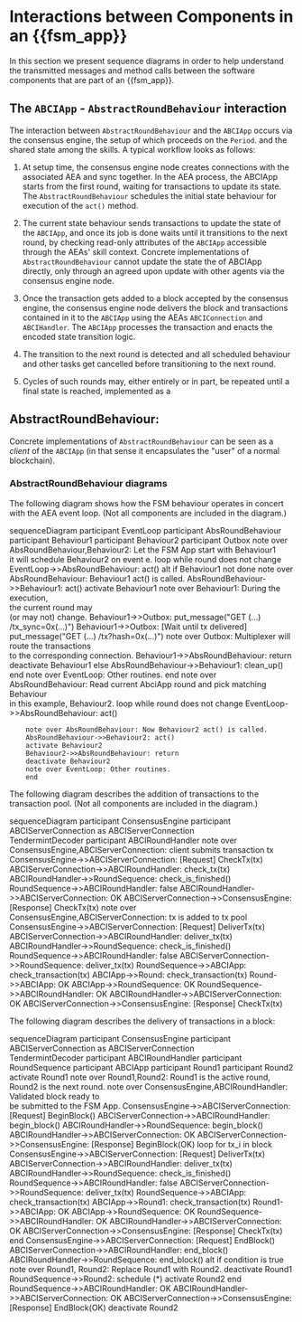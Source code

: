 # Interactions between Components in an {{fsm_app}}

In this section we present sequence diagrams in order to help understand the transmitted messages and method calls between the software components that are part of an {{fsm_app}}.



## The `ABCIApp` - `AbstractRoundBehaviour` interaction

The interaction between `AbstractRoundBehaviour` and the `ABCIApp` occurs via
the consensus engine, the setup of which proceeds on the `Period`.
and the shared state among the skills. A typical workflow
looks as follows:

1. At setup time, the consensus engine node creates connections with the
   associated AEA and sync together. In the AEA process, the ABCIApp starts from
   the first round, waiting for transactions to update its state. The
   `AbstractRoundBehaviour` schedules the initial state behaviour for execution
   of the `act()` method.

2. The current state behaviour sends transactions to update the state of the
   `ABCIApp`, and once its job is done waits until it transitions to the next
   round, by checking read-only attributes of the `ABCIApp` accessible through
   the AEAs' skill context. Concrete implementations of `AbstractRoundBehaviour`
   cannot update the state the of ABCIApp directly, only through an agreed
   upon update with other agents via the consensus engine node.

3. Once the transaction gets added to a block accepted by the consensus engine,
   the consensus engine node delivers the block and transactions contained in
   it to the `ABCIApp` using the AEAs `ABCIConnection` and `ABCIHandler`. The
   `ABCIApp` processes the transaction and enacts the encoded state transition
   logic.

4. The transition to the next round is detected and all scheduled behaviour and
   other tasks get cancelled before transitioning to the next round.

5. Cycles of such rounds may, either entirely or in part, be repeated until a
   final state is reached, implemented as a


## AbstractRoundBehaviour:

Concrete implementations of `AbstractRoundBehaviour` can be seen as a _client_
of the `ABCIApp` (in that sense it encapsulates the "user" of a normal blockchain).


### AbstractRoundBehaviour diagrams

The following diagram shows how the FSM behaviour operates in concert with the
AEA event loop. (Not all components are included in the diagram.)

<div class="mermaid">
    sequenceDiagram
        participant EventLoop
        participant AbsRoundBehaviour
        participant Behaviour1
        participant Behaviour2
        participant Outbox
        note over AbsRoundBehaviour,Behaviour2: Let the FSM App start with Behaviour1<br/>it will schedule Behaviour2 on event e.
        loop while round does not change
          EventLoop->>AbsRoundBehaviour: act()
          alt if Behaviour1 not done
            note over AbsRoundBehaviour: Behaviour1 act() is called.
            AbsRoundBehaviour->>Behaviour1: act()
            activate Behaviour1
            note over Behaviour1: During the execution, <br/> the current round may<br/>(or may not) change.
            Behaviour1->>Outbox: put_message("GET (...) /tx_sync=0x(...)")
            Behaviour1->>Outbox: [Wait until tx delivered] put_message("GET (...) /tx?hash=0x(...)")
            note over Outbox: Multiplexer will route the transactions<br/>to the corresponding connection.
            Behaviour1->>AbsRoundBehaviour: return
            deactivate Behaviour1
          else
            AbsRoundBehaviour->>Behaviour1: clean_up()
          end
          note over EventLoop: Other routines.
        end
        note over AbsRoundBehaviour: Read current AbciApp round and pick matching Behaviour<br/>in this example, Behaviour2.
        loop while round does not change
        EventLoop->>AbsRoundBehaviour: act()

        note over AbsRoundBehaviour: Now Behaviour2 act() is called.
        AbsRoundBehaviour->>Behaviour2: act()
        activate Behaviour2
        Behaviour2->>AbsRoundBehaviour: return
        deactivate Behaviour2
        note over EventLoop: Other routines.        
        end
</div>



The following diagram describes the addition of transactions to the transaction
pool. (Not all components are included in the diagram.)

<div class="mermaid">
    sequenceDiagram
        participant ConsensusEngine
        participant ABCIServerConnection as ABCIServerConnection<br/>TendermintDecoder
        participant ABCIRoundHandler
        note over ConsensusEngine,ABCIServerConnection: client submits transaction tx
        ConsensusEngine->>ABCIServerConnection: [Request] CheckTx(tx)
        ABCIServerConnection->>ABCIRoundHandler: check_tx(tx)
        ABCIRoundHandler->>RoundSequence: check_is_finished()
        RoundSequence->>ABCIRoundHandler: false
        ABCIRoundHandler->>ABCIServerConnection: OK
        ABCIServerConnection->>ConsensusEngine: [Response] CheckTx(tx)
        note over ConsensusEngine,ABCIServerConnection: tx is added to tx pool
        ConsensusEngine->>ABCIServerConnection: [Request] DeliverTx(tx)
        ABCIServerConnection->>ABCIRoundHandler: deliver_tx(tx)
        ABCIRoundHandler->>RoundSequence: check_is_finished()
        RoundSequence->>ABCIRoundHandler: false
        ABCIServerConnection->>RoundSequence: deliver_tx(tx)
        RoundSequence->>ABCIApp: check_transaction(tx)             
        ABCIApp->>Round: check_transaction(tx)                
        Round->>ABCIApp: OK
        ABCIApp->>RoundSequence: OK
        RoundSequence->>ABCIRoundHandler: OK        
        ABCIRoundHandler->>ABCIServerConnection: OK
        ABCIServerConnection->>ConsensusEngine: [Response] CheckTx(tx)        
</div>

The following diagram describes the delivery of transactions in a block:

<div class="mermaid">
    sequenceDiagram
        participant ConsensusEngine
        participant ABCIServerConnection as ABCIServerConnection<br/>TendermintDecoder
        participant ABCIRoundHandler
        participant RoundSequence
        participant ABCIApp
        participant Round1
        participant Round2
        activate Round1
        note over Round1,Round2: Round1 is the active round,<br/>Round2 is the next round.
        note over ConsensusEngine,ABCIRoundHandler: Validated block ready to<br/>be submitted to the FSM App.
        ConsensusEngine->>ABCIServerConnection: [Request] BeginBlock()
        ABCIServerConnection->>ABCIRoundHandler: begin_block()        
        ABCIRoundHandler->>RoundSequence: begin_block()
        ABCIRoundHandler->>ABCIServerConnection: OK
        ABCIServerConnection->>ConsensusEngine: [Response] BeginBlock(OK)
        loop for tx_i in block
          ConsensusEngine->>ABCIServerConnection: [Request] DeliverTx(tx)
          ABCIServerConnection->>ABCIRoundHandler: deliver_tx(tx)
          ABCIRoundHandler->>RoundSequence: check_is_finished()
          RoundSequence->>ABCIRoundHandler: false
          ABCIServerConnection->>RoundSequence: deliver_tx(tx)
          RoundSequence->>ABCIApp: check_transaction(tx)             
          ABCIApp->>Round1: check_transaction(tx)                
          Round1->>ABCIApp: OK
          ABCIApp->>RoundSequence: OK
          RoundSequence->>ABCIRoundHandler: OK        
          ABCIRoundHandler->>ABCIServerConnection: OK
          ABCIServerConnection->>ConsensusEngine: [Response] CheckTx(tx)   
        end
        ConsensusEngine->>ABCIServerConnection: [Request] EndBlock()
        ABCIServerConnection->>ABCIRoundHandler: end_block()
        ABCIRoundHandler->>RoundSequence: end_block()
        alt if condition is true
            note over Round1, Round2: Replace Round1 with Round2.
            deactivate Round1
            RoundSequence->>Round2: schedule (*)
            activate Round2
        end
        RoundSequence->>ABCIRoundHandler: OK
        ABCIRoundHandler->>ABCIServerConnection: OK
        ABCIServerConnection->>ConsensusEngine: [Response] EndBlock(OK)
        deactivate Round2
</div>

